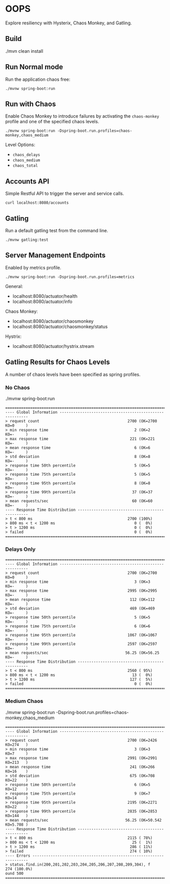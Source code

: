 # OOPS

Explore resiliency with Hysterix, Chaos Monkey, and Gatling.

## Build

./mvn clean install

## Run Normal mode

Run the application chaos free:
```
./mvnw spring-boot:run
```

## Run with Chaos

Enable Chaos Monkey to introduce failures by activating the `chaos-monkey` profile and one of the specified chaos levels.

```
./mvnw spring-boot:run -Dspring-boot.run.profiles=chaos-monkey,chaos_medium
```
Level Options:
- `chaos_delays`
- `chaos_medium`
- `chaos_total`

## Accounts API

Simple Restful API to trigger the server and service calls.

```
curl localhost:8080/accounts

```

## Gatling

Run a default gatling test from the command line.

```
./mvnw gatling:test

```

## Server Management Endpoints

Enabled by metrics profile.
``` 
./mvnw spring-boot:run -Dspring-boot.run.profiles=metrics
```

General:

- localhost:8080/actuator/health
- localhost:8080/actuator/info

Chaos Monkey:

- localhost:8080/actuator/chaosmonkey
- localhost:8080/actuator/chaosmonkey/status

Hystrix:

- localhost:8080/actuator/hystrix.stream

## Gatling Results for Chaos Levels

A number of chaos levels have been specified as spring profiles.

### No Chaos

./mvnw spring-boot:run

``` 
================================================================================
---- Global Information --------------------------------------------------------
> request count                                       2700 (OK=2700   KO=0     )
> min response time                                      2 (OK=2      KO=-     )
> max response time                                    221 (OK=221    KO=-     )
> mean response time                                     6 (OK=6      KO=-     )
> std deviation                                          8 (OK=8      KO=-     )
> response time 50th percentile                          5 (OK=5      KO=-     )
> response time 75th percentile                          5 (OK=5      KO=-     )
> response time 95th percentile                          8 (OK=8      KO=-     )
> response time 99th percentile                         37 (OK=37     KO=-     )
> mean requests/sec                                     60 (OK=60     KO=-     )
---- Response Time Distribution ------------------------------------------------
> t < 800 ms                                          2700 (100%)
> 800 ms < t < 1200 ms                                   0 (  0%)
> t > 1200 ms                                            0 (  0%)
> failed                                                 0 (  0%)
================================================================================
```
### Delays Only

``` 
================================================================================
---- Global Information --------------------------------------------------------
> request count                                       2700 (OK=2700   KO=0     )
> min response time                                      3 (OK=3      KO=-     )
> max response time                                   2995 (OK=2995   KO=-     )
> mean response time                                   112 (OK=112    KO=-     )
> std deviation                                        469 (OK=469    KO=-     )
> response time 50th percentile                          5 (OK=5      KO=-     )
> response time 75th percentile                          6 (OK=6      KO=-     )
> response time 95th percentile                       1067 (OK=1067   KO=-     )
> response time 99th percentile                       2597 (OK=2597   KO=-     )
> mean requests/sec                                  56.25 (OK=56.25  KO=-     )
---- Response Time Distribution ------------------------------------------------
> t < 800 ms                                          2560 ( 95%)
> 800 ms < t < 1200 ms                                  13 (  0%)
> t > 1200 ms                                          127 (  5%)
> failed                                                 0 (  0%)
================================================================================
```

### Medium Chaos

./mvnw spring-boot:run -Dspring-boot.run.profiles=chaos-monkey,chaos_medium

```
================================================================================
---- Global Information --------------------------------------------------------
> request count                                       2700 (OK=2426   KO=274   )
> min response time                                      3 (OK=3      KO=7     )
> max response time                                   2991 (OK=2991   KO=213   )
> mean response time                                   241 (OK=266    KO=16    )
> std deviation                                        675 (OK=708    KO=22    )
> response time 50th percentile                          6 (OK=5      KO=12    )
> response time 75th percentile                          9 (OK=7      KO=14    )
> response time 95th percentile                       2195 (OK=2271   KO=22    )
> response time 99th percentile                       2835 (OK=2853   KO=144   )
> mean requests/sec                                  56.25 (OK=50.542 KO=5.708 )
---- Response Time Distribution ------------------------------------------------
> t < 800 ms                                          2115 ( 78%)
> 800 ms < t < 1200 ms                                  25 (  1%)
> t > 1200 ms                                          286 ( 11%)
> failed                                               274 ( 10%)
---- Errors --------------------------------------------------------------------
> status.find.in(200,201,202,203,204,205,206,207,208,209,304), f    274 (100.0%)
ound 500
================================================================================
```